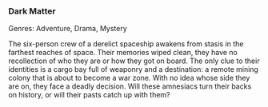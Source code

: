 ### Dark Matter

Genres: Adventure, Drama, Mystery

The six-person crew of a derelict spaceship awakens from stasis in the farthest reaches of space.
Their memories wiped clean, they have no recollection of who they are or how they got on board.
The only clue to their identities is a cargo bay full of weaponry and a destination: a remote mining colony that is about to become a war zone.
With no idea whose side they are on, they face a deadly decision.
Will these amnesiacs turn their backs on history, or will their pasts catch up with them?

